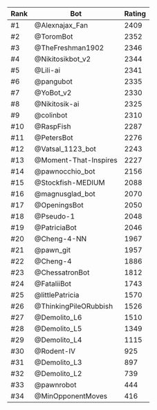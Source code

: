 Rank|Bot|Rating
---|---|---
#1|@Alexnajax_Fan|2409
#2|@ToromBot|2352
#3|@TheFreshman1902|2346
#4|@Nikitosikbot_v2|2344
#5|@Lili-ai|2341
#6|@pangubot|2335
#7|@YoBot_v2|2330
#8|@Nikitosik-ai|2325
#9|@colinbot|2310
#10|@RaspFish|2287
#11|@PetersBot|2276
#12|@Vatsal_1123_bot|2243
#13|@Moment-That-Inspires|2227
#14|@pawnocchio_bot|2156
#15|@Stockfish-MEDIUM|2088
#16|@magnusglad_bot|2070
#17|@OpeningsBot|2050
#18|@Pseudo-1|2048
#19|@PatriciaBot|2046
#20|@Cheng-4-NN|1967
#21|@pawn_git|1957
#22|@Cheng-4|1886
#23|@ChessatronBot|1812
#24|@FataliiBot|1743
#25|@littlePatricia|1570
#26|@ThinkingPileORubbish|1526
#27|@Demolito_L6|1510
#28|@Demolito_L5|1349
#29|@Demolito_L4|1115
#30|@Rodent-IV|925
#31|@Demolito_L3|897
#32|@Demolito_L2|739
#33|@pawnrobot|444
#34|@MinOpponentMoves|416
